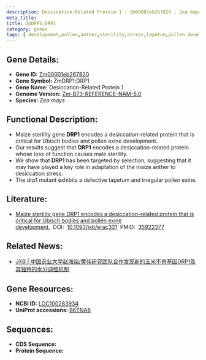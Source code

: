 ```yaml
---
description: Desiccation-Related Protein 1 ; Zm00001eb267820 ; Zea mays
meta_title:
title: ZmDRP1;DRP1
category: genes
tags: [ development,pollen,anther,sterility,stress,tapetum,pollen development,anther development,male sterility ]
---
```


## Gene Details:
- **Gene ID:**	[Zm00001eb267820](https://www.maizegdb.org/gene_center/gene/Zm00001eb267820)
- **Gene Symbol:** ZmDRP1;DRP1
- **Gene Name:** Desiccation-Related Protein 1
- **Genome Version:** [Zm-B73-REFERENCE-NAM-5.0](https://www.maizegdb.org/genome/assembly/Zm-B73-REFERENCE-NAM-5.0)
- **Species:** *Zea mays*

## Functional Description:
   - Maize sterility gene **DRP1** encodes a desiccation-related protein that is critical for Ubisch bodies and pollen exine development.
   - Our results suggest that **DRP1** encodes a desiccation-related protein whose loss of function causes male sterility.
   - We show that **DRP1** has been targeted by selection, suggesting that it may have played a key role in adaptation of the maize anther to desiccation stress.
   - The drp1 mutant exhibits a defective tapetum and irregular pollen exine.

## Literature:
   - [Maize sterility gene DRP1 encodes a desiccation-related protein that is critical for Ubisch bodies and pollen exine development.]( https://academic.oup.com/jxb/article/73/19/6800/6654901?login=true)&nbsp;&nbsp;DOI:&nbsp;&nbsp;[10.1093/jxb/erac331](https://academic.oup.com/jxb/article/73/19/6800/6654901?login=true)&nbsp;&nbsp;PMID:&nbsp;&nbsp;[35922377](https://pubmed.ncbi.nlm.nih.gov/35922377/)

## Related News:
   - [JXB | 中国农业大学赵海铭/黄伟研究团队合作发现新的玉米不育基因DRP1及其独特的水分调控机制](https://mp.weixin.qq.com/s?__biz=Mzg3MDEwNDEyMg==&mid=2247535536&idx=4&sn=c42b0267b8cd225f72274451fdf3a512&chksm=ce90e6e5f9e76ff31c6aba4e680a8159c6da522f4e6c0153756f9f84a64aca694d1df5242688&scene=27#wechat_redirect)

## Gene Resources:
- **NCBI ID:** [LOC100283934](https://www.ncbi.nlm.nih.gov/gene/?term=LOC100283934)
- **UniProt accessions:** [B6TNA6](https://www.uniprot.org/uniprotkb/B6TNA6/entry)

## Sequences:
- **CDS Sequence:**
- **Protein Sequence:**
